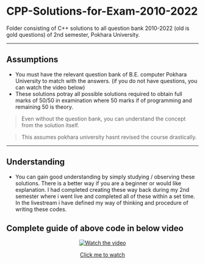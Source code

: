 # CPP-Solutions-for-Exam-2010-2022
Folder consisting of C++ solutions to all question bank 2010-2022 (old is gold questions) of 2nd semester, Pokhara University. 


---

## Assumptions
- You must have the relevant question bank of B.E. computer Pokhara University to match with the answers. (if you do not have questions, you can watch the video below)
- These solutions potray all possible solutions required to obtain full marks of 50/50 in examination where 50 marks if of programming and remaining 50 is theory.

> Even without the question bank, you can understand the concept from the solution itself.

> This assumes pokhara university hasnt revised the course drastically.

---

## Understanding
- You can gain good understanding by simply studying / observing these solutions. There is a better way if you are a beginner or would like explanation. I had completed creating these way back during my 2nd semester where i went live and completed all of these within a set time. In the livestream i have defined my way of thinking and procedure of writing these codes.

## Complete guide of above code in below video

<p align="center">
  <a href="https://www.youtube.com/watch?v=zkLu0Qn2u1M">
    <img src="https://img.youtube.com/vi/zkLu0Qn2u1M/0.jpg" alt="Watch the video">
  </a>
</p>

<p align="center">
  <a href="https://www.youtube.com/watch?v=zkLu0Qn2u1M">
    Click me to watch
  </a>
</p>


